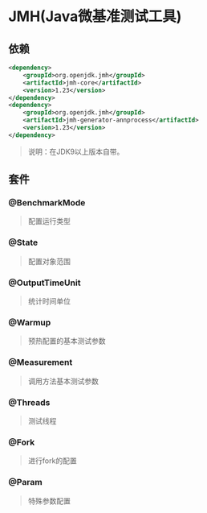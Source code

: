 # JMH\(Java微基准测试工具\)

## 依赖
```` xml
<dependency>
    <groupId>org.openjdk.jmh</groupId>
    <artifactId>jmh-core</artifactId>
    <version>1.23</version>
</dependency>
<dependency>
    <groupId>org.openjdk.jmh</groupId>
    <artifactId>jmh-generator-annprocess</artifactId>
    <version>1.23</version>
</dependency>
````
> 说明：在JDK9以上版本自带。   

## 套件

### @BenchmarkMode
> 配置运行类型  
### @State
> 配置对象范围
### @OutputTimeUnit
> 统计时间单位
### @Warmup
> 预热配置的基本测试参数
### @Measurement
> 调用方法基本测试参数
### @Threads
> 测试线程
### @Fork
> 进行fork的配置
### @Param
> 特殊参数配置

